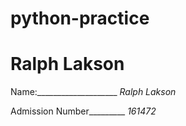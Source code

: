 # python-practice

# **Ralph Lakson**

Name:____________________ _Ralph Lakson_

Admission Number_________ _161472_
